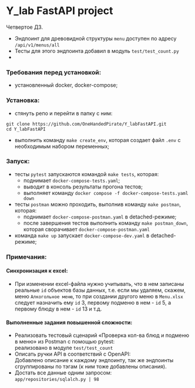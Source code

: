 # Y_lab FastAPI project


Четвертое ДЗ.

- Эндпоинт для древовидной структуры `menu` доступен по адресу<br>
`/api/v1/menus/all`
- Тесты для этого эндпоинта добавил в модуль `test/test_count.py`
-

### Требования перед установкой:
- установленный docker, docker-compose;

### Установка:
- стянуть репо и перейти в папку с ним:<br>
```
git clone https://github.com/OneHandedPirate/Y_labFastAPI.git
cd Y_labFastAPI
```
- выполнить команду `make create_env`, которая создает файл `.env` с необходимым набором переменных;

### Запуск:
- тесты `pytest` запускаются командой `make tests`, которая:
  + поднимает `docker-compose-tests.yaml`;
  + выводит в консоль результаты прогона тестов;
  + выполняет команду `docker compose -f docker-compose-tests.yaml down`
- тесты `postman` можно проходить, выполнив команду `make postman`, которая:
  + поднимает `docker-compose-postman.yaml` в detached-режиме;
  + после завершения тестов выполнить команду `make postman_down`, которая сворачивает `docker-compose-postman.yaml`
- команда `make up` запускает `docker-compose-dev.yaml` в detached-режиме;

### Примечания:
#### Синхронизация к excel:

- При изменении excel-файла нужно учитывать, что в нем записаны реальные `id` объектов базы данных, т.е. если мы удаляем, скажем, меню `Алкогольное меню`, то при создании другого меню в `Menu.xlsx` следует назначить ему `id` 3, первому подменю в нем - `id` 5, а первому блюду в нем - `id` 13 и т.д.
#### Выполненные задания повышенной сложности:

- Реализовать тестовый сценарий «Проверка кол-ва блюд и подменю в меню» из Postman с помощью pytest:<br>
  реализовано в модуле `test/test_count`
- Описать ручки API в соответствий c OpenAPI:<br>
  Добавлено описание к каждому эндпоинту, так же эндпоинты сгруппированы по тэгам (к ним тоже добавлены описания).
- Достать все данные одним запросом:<br>
  `app/repositories/sqlalch.py | 98`
